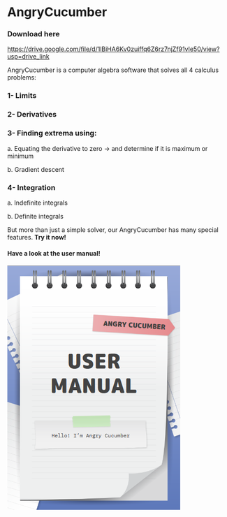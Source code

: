 # AngryCucumber

### Download here
https://drive.google.com/file/d/1lBiHA6Kv0zuiffq6Z6rz7njZf91vIe50/view?usp=drive_link

AngryCucumber is a computer algebra software that solves all 4 calculus problems: 

### 1- Limits

### 2- Derivatives

### 3- Finding extrema using:

a. Equating the derivative to zero → and determine if it is maximum or minimum

b. Gradient descent

### 4- Integration

a. Indefinite integrals

b. Definite integrals

But more than just a simple solver, our AngryCucumber has many special features.  **Try it now!**

#### Have a look at the user manual!

![alt text](https://github.com/AnhKrenius/AngryCucumber/blob/main/Screenshot%202023-10-01%20at%2007-03-23%20User%20Manual.pdf.png)
